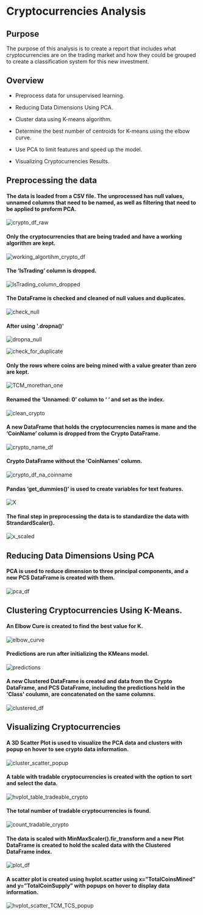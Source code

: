 # Cryptocurrencies Analysis

## Purpose

The purpose of this analysis is to create a report that includes what cryptocurrencies are on the trading market and how they could be grouped to create a classification system for this new investment.

## Overview

*	Preprocess data for unsupervised learning.

*	Reducing Data Dimensions Using PCA.

*	Cluster data using K-means algorithm.

*	Determine the best number of centroids for K-means using the elbow curve.

*	Use PCA to limit features and speed up the model.

* Visualizing Cryptocurrencies Results.

## Preprocessing the data

#### The data is loaded from a CSV file. The unprocessed has null values, unnamed columns that need to be named, as well as filtering that need to be applied to preform PCA.

![crypto_df_raw](https://user-images.githubusercontent.com/103263248/190247774-2ea101ea-7b27-47fb-ab2e-f178b4591e5a.png)

#### Only the cryptocurrencies that are being traded and have a working algorithm are kept.

![working_algortihm_crypto_df](https://user-images.githubusercontent.com/103263248/190248126-325de981-5004-4b0e-a655-63677b352bd6.png)

#### The ‘IsTrading’ column is dropped.

![IsTrading_column_dropped](https://user-images.githubusercontent.com/103263248/190248163-e4ac8f2b-1695-43bb-b136-aa06e8174c14.png)

#### The DataFrame is checked and cleaned of null values and duplicates.

![check_null](https://user-images.githubusercontent.com/103263248/190248341-39f180b0-4c72-40ea-a975-df36e52ec59f.png)

#### After using '.dropna()'

![dropna_null](https://user-images.githubusercontent.com/103263248/190248366-b9adf32b-d824-4b9d-bf9e-3e389e048dd5.png)

![check_for_duplicate](https://user-images.githubusercontent.com/103263248/190248391-37ca5ac4-f94b-4897-878b-4663dd2dd6bf.png)

#### Only the rows where coins are being mined with a value greater than zero are kept.

![TCM_morethan_one](https://user-images.githubusercontent.com/103263248/190248451-a25541b0-37b9-405e-a057-388e8a603927.png)

#### Renamed the ‘Unnamed: 0’ column to ‘ ‘ and set as the index.

![clean_crypto](https://user-images.githubusercontent.com/103263248/190248783-d9e0e616-5a41-4424-bb76-496ef5eb1299.png)

#### A new DataFrame that holds the cryptocurrencies names is mane and the ‘CoinName’ column is dropped from the Crypto DataFrame.

![crypto_name_df](https://user-images.githubusercontent.com/103263248/190248827-830ab7a7-1ab9-4a24-b477-6c9d453c4d03.png)

#### Crypto DataFrame without the 'CoinNames' column.

![crypto_df_na_coinname](https://user-images.githubusercontent.com/103263248/190248856-f8531034-7ed1-4213-ba55-e0dde37c4961.png)

#### Pandas ‘get_dummies()’ is used to create variables for text features.

![X](https://user-images.githubusercontent.com/103263248/190248888-61ba8579-a74f-4be2-b653-08af6b4d73cf.png)

#### The final step in preprocessing the data is to standardize the data with StrandardScaler().

![x_scaled](https://user-images.githubusercontent.com/103263248/190248919-a3b7b1c7-b8d8-4649-acc0-aa5d7472dcd2.png)

## Reducing Data Dimensions Using PCA

#### PCA is used to reduce dimension to three principal components, and a new PCS DataFrame is created with them.

![pca_df](https://user-images.githubusercontent.com/103263248/190249016-8a5475c4-09d6-49af-911c-8bfda3cf8dda.png)

## Clustering Cryptocurrencies Using K-Means.

#### An Elbow Cure is created to find the best value for K. 

![elbow_curve](https://user-images.githubusercontent.com/103263248/190249100-bf32c3bd-ca0c-41cc-959b-808cc2a508c7.png)

#### Predictions are run after initializing the KMeans model.

![predictions](https://user-images.githubusercontent.com/103263248/190249114-021b4414-e97f-49de-a779-40ab78c05615.png)

#### A new Clustered DataFrame is created and data from the Crypto DataFrame, and PCS DataFrame, including the predictions held in the 'Class' coulumn, are concatenated on the same columns.

![clustered_df](https://user-images.githubusercontent.com/103263248/190249141-631e99a1-ea06-44f5-961f-10ce3af232ac.png)

## Visualizing Cryptocurrencies

#### A 3D Scatter Plot is used to visualize the PCA data and clusters with popup on hover to see crypto data information.

![cluster_scatter_popup](https://user-images.githubusercontent.com/103263248/190249194-6d6b9dbc-5ee9-4f06-ac41-21f6148cf100.png)

#### A table with tradable cryptocurrencies is created with the option to sort and select the data.

![hvplot_table_tradeable_crypto](https://user-images.githubusercontent.com/103263248/190249364-96b8b39d-b42b-44ea-ae7e-8d13528dd475.png)

#### The total number of tradable cryptocurrencies is found.

![count_tradable_crypto](https://user-images.githubusercontent.com/103263248/190249414-76094483-ae33-4b9b-9045-5e1660a57dff.png)

#### The data is scaled with MinMaxScaler().fir_transform and a new Plot DataFrame is created to hold the scaled data with the Clustered DataFrame index.

![plot_df](https://user-images.githubusercontent.com/103263248/190249497-871a46c5-77e2-46c9-a3d4-47fd50208de8.png)

#### A scatter plot is created using hvplot.scatter using x=”TotalCoinsMined” and y=”TotalCoinSupply” with popups on hover to display data information.

![hvplot_scatter_TCM_TCS_popup](https://user-images.githubusercontent.com/103263248/190249518-bd442245-d37e-4d2f-9550-e5559c4498db.png)
